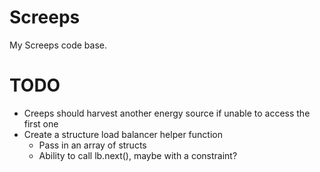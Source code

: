 # Screeps

My Screeps code base.

# TODO

- Creeps should harvest another energy source if unable to access the first one
- Create a structure load balancer helper function
   - Pass in an array of structs
   - Ability to call lb.next(), maybe with a constraint?
